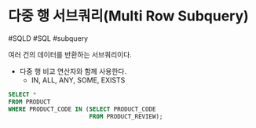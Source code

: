 # 다중 행 서브쿼리(Multi Row Subquery)

#SQLD #SQL #subquery 

여러 건의 데이터를 반환하는 서브쿼리이다.

- 다중 행 비교 연산자와 함께 사용한다.
	- IN, ALL, ANY, SOME, EXISTS

```SQL
SELECT *
FROM PRODUCT
WHERE PRODUCT_CODE IN (SELECT PRODUCT_CODE 
					   FROM PRODUCT_REVIEW);
```
